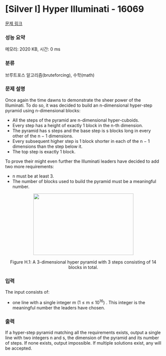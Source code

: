 # [Silver I] Hyper Illuminati - 16069 

[문제 링크](https://www.acmicpc.net/problem/16069) 

### 성능 요약

메모리: 2020 KB, 시간: 0 ms

### 분류

브루트포스 알고리즘(bruteforcing), 수학(math)

### 문제 설명

<p>Once again the time dawns to demonstrate the sheer power of the Illuminati. To do so, it was decided to build an n-dimensional hyper-step pyramid using n-dimensional blocks:</p>

<ul>
	<li>All the steps of the pyramid are n-dimensional hyper-cuboids.</li>
	<li>Every step has a height of exactly 1 block in the n-th dimension.</li>
	<li>The pyramid has s steps and the base step is s blocks long in every other of the n − 1 dimensions.</li>
	<li>Every subsequent higher step is 1 block shorter in each of the n − 1 dimensions than the step below it.</li>
	<li>The top step is exactly 1 block.</li>
</ul>

<p>To prove their might even further the Illuminati leaders have decided to add two more requirements:</p>

<ul>
	<li>n must be at least 3.</li>
	<li>The number of blocks used to build the pyramid must be a meaningful number.</li>
</ul>

<p style="text-align: center;"><img alt="" src="https://upload.acmicpc.net/979cebbd-3373-4509-a764-883772ca7190/-/preview/" style="width: 323px; height: 199px;"></p>

<p style="text-align: center;">Figure H.1: A 3-dimensional hyper pyramid with 3 steps consisting of 14 blocks in total.</p>

### 입력 

 <p>The input consists of:</p>

<ul>
	<li>one line with a single integer m (1 ≤ m ≤ 10<sup>16</sup>) . This integer is the meaningful number the leaders have chosen.</li>
</ul>

### 출력 

 <p>If a hyper-step pyramid matching all the requirements exists, output a single line with two integers n and s, the dimension of the pyramid and its number of steps. If none exists, output impossible. If multiple solutions exist, any will be accepted.</p>

